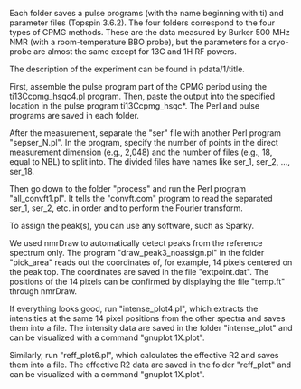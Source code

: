 Each folder saves a pulse programs (with the name beginning with ti) and parameter files (Topspin 3.6.2). The four folders correspond to the four types of CPMG methods. These are the data measured by Burker 500 MHz NMR (with a room-temperature BBO probe), but the parameters for a cryo-probe are almost the same except for 13C and 1H RF powers.

The description of the experiment can be found in pdata/1/title.

First, assemble the pulse program part of the CPMG period using the ti13Ccpmg_hsqc4.pl program. Then, paste the output into the specified location in the pulse program ti13Ccpmg_hsqc*. The Perl and pulse programs are saved in each folder.

After the measurement, separate the "ser" file with another Perl program "sepser_N.pl". In the program, specify the number of points in the direct measurement dimension (e.g., 2,048) and the number of files (e.g., 18, equal to NBL) to split into. The divided files have names like ser_1, ser_2, ..., ser_18.

Then go down to the folder "process" and run the Perl program "all_convft1.pl". It tells the "convft.com" program to read the separated ser_1, ser_2, etc. in order and to perform the Fourier transform.

To assign the peak(s), you can use any software, such as Sparky.

We used nmrDraw to automatically detect peaks from the reference spectrum only. The program "draw_peak3_noassign.pl" in the folder "pick_area" reads out the coordinates of, for example, 14 pixels centered on the peak top. The coordinates are saved in the file "extpoint.dat". The positions of the 14 pixels can be confirmed by displaying the file "temp.ft" through nmrDraw.

If everything looks good, run "intense_plot4.pl", which extracts the intensities at the same 14 pixel positions from the other spectra and saves them into a file. The intensity data are saved in the folder "intense_plot" and can be visualized with a command "gnuplot 1X.plot".

Similarly,  run "reff_plot6.pl", which calculates the effective R2 and saves them into a file. The effective R2 data are saved in the folder "reff_plot" and can be visualized with a command "gnuplot 1X.plot".
